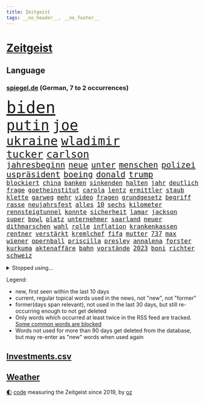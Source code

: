 ```yaml
---
title: Zeitgeist
tags: __no_header__, __no_footer__
---
```


# [Zeitgeist](https://oliz.io/zeitgeist/)

## Language

<h3><a href="https://www.spiegel.de" target="_blank">spiegel.de</a> (German, 7 to 2 occurrences)</h3>
<p style="font-family:monospace">
<span style="font-size:32pt"><a href="news_links.html#biden" class="current">biden</a></span>
<br>
<span style="font-size:28pt"><a href="news_links.html#putin" class="current">putin</a></span>
<span style="font-size:28pt"><a href="news_links.html#joe" class="current">joe</a></span>
<br>
<span style="font-size:24pt"><a href="news_links.html#ukraine" class="current">ukraine</a></span>
<span style="font-size:24pt"><a href="news_links.html#wladimir" class="current">wladimir</a></span>
<br>
<span style="font-size:20pt"><a href="news_links.html#tucker" class="current">tucker</a></span>
<span style="font-size:20pt"><a href="news_links.html#carlson" class="current">carlson</a></span>
<br>
<span style="font-size:16pt"><a href="news_links.html#jahresbeginn" class="current">jahresbeginn</a></span>
<span style="font-size:16pt"><a href="news_links.html#neue" class="current">neue</a></span>
<span style="font-size:16pt"><a href="news_links.html#unter" class="current">unter</a></span>
<span style="font-size:16pt"><a href="news_links.html#menschen" class="current">menschen</a></span>
<span style="font-size:16pt"><a href="news_links.html#polizei" class="current">polizei</a></span>
<span style="font-size:16pt"><a href="news_links.html#uspräsident" class="current">uspräsident</a></span>
<span style="font-size:16pt"><a href="news_links.html#boeing" class="current">boeing</a></span>
<span style="font-size:16pt"><a href="news_links.html#donald" class="current">donald</a></span>
<span style="font-size:16pt"><a href="news_links.html#trump" class="current">trump</a></span>
<br>
<span style="font-size:12pt"><a href="news_links.html#blockiert" class="current">blockiert</a></span>
<span style="font-size:12pt"><a href="news_links.html#china" class="current">china</a></span>
<span style="font-size:12pt"><a href="news_links.html#banken" class="current">banken</a></span>
<span style="font-size:12pt"><a href="news_links.html#sinkenden" class="new">sinkenden</a></span>
<span style="font-size:12pt"><a href="news_links.html#halten" class="current">halten</a></span>
<span style="font-size:12pt"><a href="news_links.html#jahr" class="current">jahr</a></span>
<span style="font-size:12pt"><a href="news_links.html#deutlich" class="current">deutlich</a></span>
<span style="font-size:12pt"><a href="news_links.html#frage" class="current">frage</a></span>
<span style="font-size:12pt"><a href="news_links.html#goetheinstitut" class="current">goetheinstitut</a></span>
<span style="font-size:12pt"><a href="news_links.html#carola" class="new">carola</a></span>
<span style="font-size:12pt"><a href="news_links.html#lentz" class="new">lentz</a></span>
<span style="font-size:12pt"><a href="news_links.html#ermittler" class="current">ermittler</a></span>
<span style="font-size:12pt"><a href="news_links.html#staub" class="current">staub</a></span>
<span style="font-size:12pt"><a href="news_links.html#klette" class="new">klette</a></span>
<span style="font-size:12pt"><a href="news_links.html#garweg" class="new">garweg</a></span>
<span style="font-size:12pt"><a href="news_links.html#mehr" class="current">mehr</a></span>
<span style="font-size:12pt"><a href="news_links.html#video" class="current">video</a></span>
<span style="font-size:12pt"><a href="news_links.html#fragen" class="current">fragen</a></span>
<span style="font-size:12pt"><a href="news_links.html#grundgesetz" class="current">grundgesetz</a></span>
<span style="font-size:12pt"><a href="news_links.html#begriff" class="current">begriff</a></span>
<span style="font-size:12pt"><a href="news_links.html#rasse" class="new">rasse</a></span>
<span style="font-size:12pt"><a href="news_links.html#neujahrsfest" class="new">neujahrsfest</a></span>
<span style="font-size:12pt"><a href="news_links.html#alles" class="current">alles</a></span>
<span style="font-size:12pt"><a href="news_links.html#10" class="current">10</a></span>
<span style="font-size:12pt"><a href="news_links.html#sechs" class="current">sechs</a></span>
<span style="font-size:12pt"><a href="news_links.html#kilometer" class="current">kilometer</a></span>
<span style="font-size:12pt"><a href="news_links.html#rennsteigtunnel" class="new">rennsteigtunnel</a></span>
<span style="font-size:12pt"><a href="news_links.html#konnte" class="current">konnte</a></span>
<span style="font-size:12pt"><a href="news_links.html#sicherheit" class="current">sicherheit</a></span>
<span style="font-size:12pt"><a href="news_links.html#lamar" class="current">lamar</a></span>
<span style="font-size:12pt"><a href="news_links.html#jackson" class="current">jackson</a></span>
<span style="font-size:12pt"><a href="news_links.html#super" class="current">super</a></span>
<span style="font-size:12pt"><a href="news_links.html#bowl" class="current">bowl</a></span>
<span style="font-size:12pt"><a href="news_links.html#platz" class="current">platz</a></span>
<span style="font-size:12pt"><a href="news_links.html#unternehmer" class="current">unternehmer</a></span>
<span style="font-size:12pt"><a href="news_links.html#saarland" class="current">saarland</a></span>
<span style="font-size:12pt"><a href="news_links.html#neuer" class="current">neuer</a></span>
<span style="font-size:12pt"><a href="news_links.html#dithmarschen" class="current">dithmarschen</a></span>
<span style="font-size:12pt"><a href="news_links.html#wahl" class="current">wahl</a></span>
<span style="font-size:12pt"><a href="news_links.html#rolle" class="current">rolle</a></span>
<span style="font-size:12pt"><a href="news_links.html#inflation" class="current">inflation</a></span>
<span style="font-size:12pt"><a href="news_links.html#krankenkassen" class="current">krankenkassen</a></span>
<span style="font-size:12pt"><a href="news_links.html#rentner" class="current">rentner</a></span>
<span style="font-size:12pt"><a href="news_links.html#verstärkt" class="current">verstärkt</a></span>
<span style="font-size:12pt"><a href="news_links.html#kremlchef" class="current">kremlchef</a></span>
<span style="font-size:12pt"><a href="news_links.html#fifa" class="current">fifa</a></span>
<span style="font-size:12pt"><a href="news_links.html#mutter" class="current">mutter</a></span>
<span style="font-size:12pt"><a href="news_links.html#737" class="current">737</a></span>
<span style="font-size:12pt"><a href="news_links.html#max" class="current">max</a></span>
<span style="font-size:12pt"><a href="news_links.html#wiener" class="current">wiener</a></span>
<span style="font-size:12pt"><a href="news_links.html#opernball" class="current">opernball</a></span>
<span style="font-size:12pt"><a href="news_links.html#priscilla" class="current">priscilla</a></span>
<span style="font-size:12pt"><a href="news_links.html#presley" class="current">presley</a></span>
<span style="font-size:12pt"><a href="news_links.html#annalena" class="current">annalena</a></span>
<span style="font-size:12pt"><a href="news_links.html#forster" class="new">forster</a></span>
<span style="font-size:12pt"><a href="news_links.html#kurkuma" class="new">kurkuma</a></span>
<span style="font-size:12pt"><a href="news_links.html#aktenaffäre" class="current">aktenaffäre</a></span>
<span style="font-size:12pt"><a href="news_links.html#bahn" class="current">bahn</a></span>
<span style="font-size:12pt"><a href="news_links.html#vorstände" class="current">vorstände</a></span>
<span style="font-size:12pt"><a href="news_links.html#2023" class="current">2023</a></span>
<span style="font-size:12pt"><a href="news_links.html#boni" class="current">boni</a></span>
<span style="font-size:12pt"><a href="news_links.html#richter" class="current">richter</a></span>
<span style="font-size:12pt"><a href="news_links.html#schweiz" class="current">schweiz</a></span>
</p>
<details>
<summary>Stopped using...</summary>
<p class="former" style="font-size:12pt">
2015(1205) kauft(1205) rheinlandpfalz(1205) ausgezeichnet(1204) steigenden(1203) terroristen(1203) verhängte(1203) zeugen(1203) eingereicht(1202) hollywood(1202) übergriffe(1202) überzeugt(1202) erfasst(1201) senat(1201) weißen(1201) beobachten(1200) energien(1200) literatur(1200) myanmar(1200) planen(1200) sekunden(1200) bielefeld(1199) bücher(1199) griechenland(1199) illegalen(1199) infektionen(1199) krankenhäusern(1199) monatelang(1199) märchen(1199) posten(1199) vorher(1199) vorsitzenden(1199) anbieten(1198) bestellt(1198) militärs(1198) mordes(1198) widerspruch(1198) amerikaner(1197) hinterlassen(1197) juli(1197) künftigen(1197) online(1197) passen(1197) riss(1197) verheerenden(1197) coronakrise(1196) schoss(1196) stets(1196) träumen(1196) vermeiden(1196) illegale(1195) ließen(1195) quartal(1195) richtet(1195) verraten(1195) versprochen(1195) amsterdam(1194) beispielen(1194) belarussische(1194) botschaften(1194) kolumnist(1194) kraftvoll(1194) neuem(1194) themen(1194) trainiert(1194) zuversicht(1194) afrika(1193) sicherte(1193) litauen(1192) verlierer(1192) geriet(1191) hotel(1191) siegte(1191) still(1191) beiträge(1190) körperverletzung(1190) schuss(1190) sexueller(1190) wirtschaftsministerium(1190) zivilisten(1190) design(1189) entsetzen(1189) gebrochen(1189) homeoffice(1189) patient(1189) begann(1188) informationen(1188) kostet(1188) steckte(1188) afghanistan(1187) erwarten(1187) historische(1187) langen(1187) hotels(1186) kindes(1186) bürgermeisterin(1185) garten(1185) lücke(1184) verbessert(1184) kontakte(1183) pflanzen(1183) satz(1183) tür(1183) fortgesetzt(1182) jüngere(1182) mangel(1182) todesopfer(1182) überholt(1182) überleben(1182) küstenwache(1180) laufenden(1180) münster(1179) regelung(1179) zerstören(1178) affäre(1177) dran(1177) kräfte(1173) prognose(1172) wandel(1172) beweise(1171) kokain(1171) gefühl(1169) training(1168) erstochen(1167) karten(1167) sportler(1162) liberalen(1155) afrikas(1154) foto(1154) sachen(1120) berichtete(1105) niederländer(1092) belästigung(1071) notstand(1055) politikern(1030) waldbrände(969) akzeptieren(967) videoaufnahmen(957) ausbildung(956) flohen(955) schwäche(951) stundenlang(951) kümmern(940) tour(925) mächtigen(924) inszenieren(904) landsleute(903) gesund(899) 120(894) stehlen(879) gewohnt(876) börsen(872) angestellten(871) gemeinschaft(870) schlafen(866) world(865) preiserhöhungen(863) getöteten(857) vermitteln(840) fdppolitiker(835) strackzimmermann(824) luftwaffe(809) hals(808) bekannteste(800) vatikan(798) auge(794) dutzenden(792) gesteckt(787) kompromiss(779) finnland(778) sank(772) einzig(764) marieagnes(761) wolf(749) geschah(748) verpflichtung(746) hinzu(744) spektakel(741) explosionen(732) bonn(729) emotionalen(719) dortmunder(716) lohnen(716) gestärkt(694) fluss(691) verliehen(678) empfang(676) todes(676) kriegsverbrechen(672) finnische(671) eingetroffen(670) messerattacke(663) günstige(661) beben(658) fox(657) schönen(644) jack(641) heiß(635) vermisster(632) verhängnis(623) harter(618) erfurt(616) exuspräsident(613) zunahme(610) 8(606) anwältin(598) youtube(590) zulassung(581) lena(580) schließlich(578) verstoßen(566) entfernen(564) berlinneukölln(562) extra(562) islamisten(557) legal(551) freispruch(545) innenstadt(544) geheime(538) führten(531) entkommen(524) flüssen(524) raten(523) wunderbar(518) amerikanischer(515) gott(515) sicherer(515) menschheit(514) kündigung(511) farben(509) bussen(504) gerechtfertigt(503) ereignet(496) branchen(486) staatsmedien(483) schwächt(479) zimmer(479) dokumentieren(477) tunesien(476) besatzung(471) belege(464) knappe(463) kopftuch(463) schmeckt(461) schauplatz(458) beerdigt(456) taucher(451) general(447) prangert(444) überzeugte(443) digital(441) aussichten(436) spielzeug(436) pistole(430) reichlich(427) amtsgericht(420) gedroht(415) ubahn(408) wein(408) internationalem(406) gelegenheit(404) weißes(403) kandidieren(401) opfers(401) abhilfe(398) sprint(398) fachkräften(396) tourismus(394) freunden(391) überschritten(391) 28jähriger(388) nizza(386) venedig(383) kongo(382) erfolgreiche(380) ausstand(379) hilfsorganisation(379) umstrittener(378) passanten(376) reihen(376) interessante(375) springen(374) flasche(371) minderjährige(370) junta(365) palästinensern(365) wasserstoff(365) übungen(364) rivale(363) gemessen(362) attackierte(360) nordamerika(360) unbekannt(357) fahrbahn(356) steigert(355) weimar(353) gravierende(351) dom(349) günstigen(349) handwerker(349) schweres(345) generäle(343) unruhe(342) anderswo(340) karin(336) tauschen(335) 130(332) coup(332) geschnappt(331) umstellung(331) gegenoffensive(326) kommentare(326) rio(324) warnte(324) tragischen(322) slowenien(318) laune(315) norditalien(315) kindergrundsicherung(313) betreiben(311) fließen(310) solidarisch(309) leuchten(307) wach(306) erwarteten(304) schauspielers(304) kippen(302) ebrahim(301) kleinkind(301) mordkommission(301) wanderer(301) angelegenheit(300) geschwächt(300) kommandeur(300) flop(299) bundesligist(298) elbe(297) radsport(297) ticket(297) brachten(293) geflüchtet(293) pool(293) überflutungen(293) wrack(292) gefangen(291) höhenflug(290) oberbayern(286) prosieben(284) veröffentlichte(282) drohte(281) konrad(281) kürzt(281) feierlichkeiten(276) breit(274) klares(274) kuss(274) keinerlei(273) sichere(273) erwartete(272) heimatstadt(271) intensivstation(270) maus(270) trümmerfeld(270) kfw(269) urlauber(268) unterschiedlichen(267) versuchter(267) eingeschlagen(266) gerichtlich(266) kuba(264) 13jähriger(261) christopher(260) optimismus(260) überfahren(260) buchen(259) höchststand(259) kretschmer(258) spektakulär(258) explodiert(255) beteiligte(254) evakuierungen(254) mühe(253) todesfälle(252) nötigen(251) uskapitol(248) fossile(247) gewahrsam(247) beschleunigen(246) raisi(245) gewürdigt(244) mohammed(244) bitter(243) schiffen(243) zwischendurch(241) übergang(241) überflutete(237) henry(236) staats(236) agieren(234) einwanderung(234) ämtern(233) achtjährige(232) drastische(231) einziehen(230) erkennt(230) blockierte(229) obdachlose(228) gabriel(227) qualifiziert(227) scott(227) cool(225) brasiliens(224) hitzewellen(224) gesamtführung(223) leichte(222) primož(222) ralf(222) roglič(222) elend(221) kürzungen(221) oldenburg(221) passende(221) frühestens(218) älterer(217) reiner(215) jeweils(213) überprüft(212) abwenden(210) lagern(210) millionenstrafe(210) gespült(209) lebend(209) obersten(209) philosoph(209) schweigt(209) schadens(207) 30jähriger(206) verlief(206) polizeigewahrsam(205) auswahl(202) kuriosen(202) csuchef(199) bösen(198) speziellen(198) warnungen(198) ärmelkanal(198) entsprechend(197) geeignet(197) gutem(197) dunkelsten(196) zäsur(195) gehörten(194) selbstoptimierung(194) urwald(194) mutmaßliches(193) verkaufte(190) zeitgleich(190) beigesetzt(188) ansprache(186) wandern(186) charmeoffensive(185) bodensee(184) üppige(184) leitartikel(183) zweitgrößten(183) geklettert(182) bob(180) exkanzlerin(180) showdown(180) adenauer(178) tagessieg(178) belästigungen(177) erlebten(176) kugel(176) wegovy(176) skurriler(175) führungswechsel(173) geflohen(173) halter(173) natürlichen(173) inka(172) oberstes(172) mächtigsten(170) stritten(170) butter(169) hunden(169) psyche(169) überweisen(169) instagrampost(168) podium(168) argentinier(167) belohnt(167) o’connor(166) pyrotechnik(166) strafrechtlich(164) gefährliches(163) liebeskummer(163) metern(163) horizont(162) austria(161) erschweren(161) inside(161) exfrau(160) debütant(159) vorhersagen(159) widersprüchliche(159) ehrung(158) genossen(158) eurozone(157) entwicklungshilfe(156) militärjunta(156) zement(156) lotterie(155) repression(155) überstunden(155) mysteriösen(154) opernhaus(154) thesen(154) drogenboss(153) fahrschein(153) patientinnen(153) gestiegenen(152) lotto(152) überqueren(152) akzeptiert(151) fußballerin(151) abschießen(150) gallant(150) rassismusvorwürfe(150) ruder(150) antonio(149) freilassen(149) grausame(149) nordisk(149) novo(149) rutschte(149) unterhält(149) säugling(148) brunsbüttel(147) passau(147) raumfahrer(147) wgzimmer(147) exklusiven(146) redakteurinnen(146) bbc(144) bedeutende(144) beispiellosen(144) stieß(143) feste(142) gewinner(142) 1989(141) allgäuer(141) spezialeinheit(141) tvsender(141) a$ap(140) bürgerinnen(139) gamer(138) erwachsenen(137) publikums(137) erreichten(136) erweitern(136) sicherungsverwahrung(136) sigmar(136) zypern(135) generalbundesanwalt(134) neubauten(134) arbeitszeiterfassung(133) rki(133) toptalent(131) attentäter(130) echo(130) filmpreis(130) maps(130) uswahl(130) weltmeistertitel(130) besserung(129) darstellen(129) schwester(129) anschein(128) atomkraftwerke(128) dozent(127) gleicht(127) sexualisierten(127) beschwert(126) bundesfinanzminister(126) explodierte(126) nötige(126) a7(125) bunt(125) kernkraftwerke(125) inhaftierter(124) gestaltet(123) havanna(123) autounfall(122) rsv(122) verspätet(122) überraschungen(122) fußballweltmeister(121) königspaar(121) rage(121) spielfilm(121) wagnerbrüder(120) polizeiwache(119) überrumpelt(119) kehrtwende(118) klischee(118) absolvierte(117) jubiläum(116) sanitäter(115) weltweites(115) entertainment(114) verdrängt(114) tieferen(112) aufgebrochen(111) dankbar(111) denver(111) eingerichtet(111) musical(111) roll(111) bahnsteig(110) halfen(108) älterwerden(108) 54jähriger(107) flüchtlingsunterkunft(107) journal(107) spurlos(107) verleihen(107) whisky(107) irische(106) salman(105) seeblockade(105) asylverfahren(104) begehrt(104) bevorstehen(104) ewig(104) naomi(104) nächte(104) frauenquote(103) gezielte(103) handynetz(103) kanadier(103) neuerung(102) taucht(102) aspekte(101) hilfsgüter(101) lebensgefährte(101) südchinesischen(101) tunesischen(100) absichtlich(99) euasylreform(99) hackerangriff(99) insektensterben(99) lenkt(99) milwaukee(99) bangladesch(98) kongress(98) fähigkeiten(97) gerast(97) gerechnet(97) größerem(97) prognosen(97) 235(96) 24jähriger(96) kochinstitut(96) attentat(94) befanden(94) klassischen(94) betonte(92) jüngster(92) raketenbeschuss(92) abstinenz(91) arzttermine(91) bettwanzen(91) gaspipeline(91) stimmte(91) augenmerk(90) bauten(90) bombenangriff(90) champagner(90) chrupalla(90) gesteuert(90) komponente(90) kraus(90) rechtsdrall(90) sicherheitskabinett(90) thierry(90) tino(90) überspringt(90) anspannung(89) blamierte(89) borahansgrohe(89) ecuadors(89) girosieger(89) hamasanführer(89) ideal(89) schwerpunkte(89) verhaltensweisen(89) abnehmspritzen(88) beruhigen(88) erdstößen(88) erkenntnis(88) ernähren(88) inselkette(88) kommissarin(88) langläufer(88) ozempic(88) rock(88) sodass(88) totale(88) verreisen(88) antiisraelische(87) mitsprache(87) pragmatismus(87) spielberg(87) weiterem(87) zoom(87) überfielen(87) umfang(86) 1100(85) freizulassen(85) gefängnisse(85) pegel(85) pochen(85) rechtfertigung(85) solidarisierte(85) tüte(85) unterhalten(85) aufflammen(84) demokratiefeinde(84) gauck(84) gezählt(84) reisebranche(84) tatortteam(84) thronfolger(84) 45000(83) datenbrille(83) freilässt(83) mixedrealitybrille(83) produzenten(83) sandro(83) sky(83) kriegsschäden(82) sofia(82) somit(82) beteuert(81) gründeten(81) hamaskommandeur(81) maren(81) oberhof(81) pegelstände(81) sommerspiele(81) verlusten(81) bedrohlich(80) ereignete(80) erlangen(80) hindern(80) overtourism(80) via(80) zärtlichkeit(80) zölle(80) bosse(79) brandt(79) strommarkt(79) führer(78) kilo(78) sauer(78) solidarisieren(78) steuerte(78) verschleppung(78) aufmachen(77) beirut(77) bereiten(77) deich(77) einwände(77) endura(77) tödliches(77) vaude(77) enthält(76) exportiert(76) herbe(76) israelgazanews(76) millimeter(76) mitgestalten(76) mütze(76) vegan(76) funken(75) grünenabgeordnete(75) inspiration(75) molotowcocktails(75) raab(75) state(75) terroralarm(75) ältesten(75) ausführlich(74) bridge(74) bundeskanzlers(74) freundes(74) fußballwelt(74) greifswald(74) konditionen(74) rushdie(74) staatshilfe(74) fußballspieler(73) tunnelsystem(73) abhanden(72) attraktiver(72) ausrufen(72) beschrieben(72) nikola(72) qualitäten(72) versorgen(71) auftraggeber(70) basketballfans(70) kriselnde(70) lucas(70) mitverantwortung(70) solarmodule(70) zulässt(70) auflöst(69) briefträger(69) europäischer(69) verursachen(69) sonderregel(68) usamerikanischen(68) drittstaaten(67) kindliche(67) strengen(67) abnehmspritze(66) aufzeichnungen(66) feuerwerk(66) kulturminister(66) lebten(66) meinungen(66) vorräte(66) lothar(65) barbara(64) durchbricht(64) facht(64) mccann(64) oppositionspartei(64) polizeipräsidentin(64) posierten(64) prangen(64) siegtor(64) slowik(64) verhandlungsrunde(64) 2002(63) amateurvideos(63) gestein(63) kichatbot(63) myanmars(63) suizid(63) vollständige(63) vorüber(63) darstellerin(62) friedlich(62) gebäudes(62) kampfdrohnen(62) landesweite(62) ranger(62) sprintrennen(62) dastehen(61) murks(61) siedlern(61) skifahren(61) ukrainern(61) umgestaltet(61) mühsam(60) nürnberger(60) verärgerten(60) 19jährige(59) 240(59) bewacht(59) ngo(59) spionagesatelliten(59) stünde(59) stuhl(58) uspräsidentenwahl(58) 67(57) dürr(57) freundliche(57) jubelten(57) schusswaffe(57) verlagern(57) vlhová(57) wobei(57) beiträgen(56) brachialen(56) gripgrab(56) poc(56) antibiotika(55) doppelte(55) edler(55) eingestürzten(55) kassenärzten(55) stromer(55) verschicken(55) weihnachtsfrieden(55) allermeisten(54) benedikt(54) golden(54) jahreswechsel(54) kassenpatienten(54) prämie(54) sicherheitsbeamter(54) verdachtsfall(54) akteuren(53) grau(53) lebensstil(53) weihnachtsfeiertage(53) beträgt(52) boomende(52) definition(52) geiseldeal(52) kampfeinsatz(52) reanimation(52) tatorten(52) überlastung(52) erschütterungen(51) extras(51) girl(51) helsinki(51) janeiro(51) kassenärzte(51) taurusfrage(51) fach(50) filmt(50) gegenstände(50) konfetti(50) muhammad(50) silvester(50) tiktokphänomen(50) weitverbreiteten(50) durchgang(49) düsterer(49) einsame(49) gratis(49) rihannas(49) stichwaffe(49) xvi(49) java(48) jesus(48) notlage(48) schiffswrack(48) vermehren(48) beugen(47) elektroautobauer(47) energieinfrastruktur(47) gekaperten(47) genozid(47) hamaszentrale(47) nehme(47) abgekommen(46) basketballspiel(46) flugzeugunglück(46) frachters(46) insolventen(46) klimaproteste(46) steigender(46) vorgeht(46) 84(45) bundestags(45) großzügig(45) oscarpreisträgerin(45) religiösen(45) routen(45) eingelöst(44) giffey(44) polnischer(44) skispringen(44) usostküste(44) kapitän(43) kardashian(43) ladens(43) nachkriegsordnung(43) ordnen(43) podest(43) sagenhafte(43) staatsgeld(43) bestraft(42) dubai(42) freundlich(42) hausärzte(42) küstenstreifen(42) profiteur(42) testsieger(42) weltcupsieg(42) biathlon(41) foren(41) gottschalks(41) kalabrien(41) knallt(41) magnetschwebebahnen(41) paula(41) polarkreis(41) radikalisiert(41) 42jährige(40) kreuzfahrt(40) vinylplatten(40) bewiesen(39) cdufraktion(39) eingeschlossenen(39) erschoss(39) fortpflanzung(39) investition(39) jahrhundertfigur(39) konsumiert(39) königsblauen(39) zurückgekehrt(39) autoritäre(38) bekenntnis(38) beruhigungsmittel(38) fußballfan(38) gehuldigt(38) gucci(38) pizza(38) vorständen(38) braisazbouchet(37) justine(37) residenz(37) wenigsten(37) arztpraxen(36) batteriefabrik(36) dorthin(36) langlauf(36) passagen(36) passagiermaschine(36) pisregierung(36) rückschläge(36) starkem(36) straftäter(36) stralsund(36) umsatzplus(36) klimapolitisch(35) rückläufig(35) touchscreens(35) unerträglich(35) weihnachtsgeschenke(35) werbecookies(35) wird's(35) 68(34) lautsprecher(34) seltenheit(34) unbesetzt(34) urteile(34) wundert(34) 25jähriger(33) regierender(33) shirin(33) zeitalter(33) abschlüsse(32) blutiger(32) gefrierpunkt(32) genauen(32) gfk(32) hausbesitzern(32) herzschmerz(32) mitsamt(32) raymond(32) weggefährten(32) bushaltestelle(31) entgegenkommen(31) erfuhr(31) unwahrscheinlich(31) willy(31) beklaut(30) bürgergelds(30) effektive(30) hannah(30) hintergründen(30) investment(30) marburg(30) schusswunden(30) verzicht(30) anarchie(29) bootsmigranten(29) teppich(29) wiedergefunden(29) zerfällt(29) friedhöfen(28) globes(28) hässlich(28) klublegende(28) landshut(28) schatz(28) skispringer(28) unterziehen(28) vierschanzentournee(28) zeitdruck(28) eingezogener(27) flirren(27) vorkommt(27) bestie(26) betrachtung(26) getränk(26) lego(26) lesern(26) luftraum(26) hauptinsel(25) permanent(25) thorsten(25) antritt(24) böllerverbot(24) dinner(24) grundgesetzänderung(24) rettungsversuche(24) schicksalsjahr(24) bauernverband(23) kommandozentrale(23) kuchenskandal(23) kürzungspläne(23) minusgraden(23) silvesterfeuerwerk(23) zusteht(23) blank(22) doll(22) dreikönigstreffen(22) faustschlag(22) ketamin(22) machtwechsel(22) schmuckstück(22) spielende(22) wesentliche(22) aufforstung(21) bauernvertreter(21) influenza(21) kyivstar(21) ködert(21) topform(21) uspräsidentschaftswahl(21) dartswm(20) drach(20) füllen(20) ginge(20) reemtsmaentführer(20) baumgart(19) jacksonville(19) jaguars(19) randalierer(19) tierische(19) anwendung(18) deif(18) geleitet(18) gleichgeschlechtlicher(18) halt(18) hausbesitzer(18) regnet(18) schaffe(18) segnung(18) senats(18) autobahnauffahrten(17) finnlands(17) getötetem(17) homosexueller(17) mögen(17) piraten(17) raubüberfällen(17) segnungen(17) superfoods(17) aufstellung(16) containerschiff(16) diskriminiert(16) kameramann(16) anschlagspläne(15) bedrängt(15) berufsalltag(15) erfinderin(15) paulis(15) sandsäcke(15) sporadisch(15) taser(15) ausläuft(14) elijah(14) gewehrt(14) haftanstalt(14) hauptziel(14) jahrespressekonferenz(14) körperlich(14) mcclain(14) skilangläuferin(14) spiegelleserinnen(14) tagelangem(14) bengvir(13) nahles(13) ogc(13) plottwists(13) provinzen(13) ruhestätte(13) sandsäcken(13) schwächung(13) tierhalter(13) verstorbene(13) 1997(12) demenzdorf(12) festtagen(12) millionenschaden(12) terrorwarnung(12) alleiniger(11) brennende(11) dauerregen(11) entführungen(11) flugobjekt(11) gruber(11) hochwasserlage(11) passte(11)
</p>
</details>
<p>Legend:
<ul>
<li><span class="new">new</span>, first seen within the last 10 days</li>
<li><span class="current">current</span>, regular topical words used in the news, not "new", not "former"</li>
<li><span class="former">former(days span relevant)</span>, not used in the last 30 days, but still re-occurring enough to not get deleted</li>
<li>Only words which occurred at least twice in the RSS feed are tracked. <a href="language/filters.py">Some common words are blocked</a></li>
<li>Words not used for more than 90 days get deleted from the database, but may re-enter as "new" words when used again</li>
</ul>
</p>

## [Investments](investments.html)[.csv](investments.csv)

## [Weather](weather.html)

<footer>
<a href="javascript:toggleTheme()" class="nav">🌓</a>
<a href="https://github.com/ooz/zeitgeist">code</a> measuring the Zeitgeist since 2019, by <a href="https://oliz.io">oz</a>
</footer>
